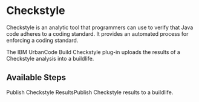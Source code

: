 
Checkstyle
==========

Checkstyle is an analytic tool that programmers can use to verify that Java code adheres to a coding standard. It provides an automated process for enforcing a coding standard.

The IBM UrbanCode Build Checkstyle plug-in uploads the results of a Checkstyle analysis into a buildlife.


Available Steps
---------------

Publish Checkstyle ResultsPublish Checkstyle results to a buildlife.


